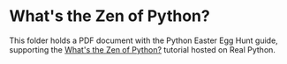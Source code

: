 # What's the Zen of Python?

This folder holds a PDF document with the Python Easter Egg Hunt guide, supporting the [What's the Zen of Python?](https://realpython.com/zen-of-python/) tutorial hosted on Real Python.
